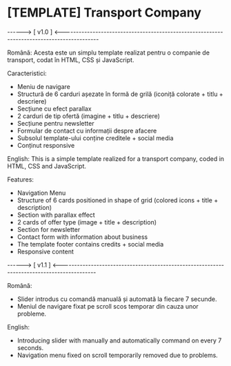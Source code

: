 # [TEMPLATE] Transport Company

------> [ v1.0 ] <-------------------------------------------------------------------------------------------

Română:
Acesta este un simplu template realizat pentru o companie de transport, codat în HTML, CSS și JavaScript.

Caracteristici:
- Meniu de navigare
- Structură de 6 carduri așezate în formă de grilă (iconiță colorate + titlu + descriere)
- Secțiune cu efect parallax
- 2 carduri de tip ofertă (imagine + titlu + descriere)
- Secțiune pentru newsletter
- Formular de contact cu informații despre afacere
- Subsolul template-ului conține creditele + social media
- Conținut responsive

English:
This is a simple template realized for a transport company, coded in HTML, CSS and JavaScript.

Features:
- Navigation Menu
- Structure of 6 cards positioned in shape of grid (colored icons + title + description)
- Section with parallax effect
- 2 cards of offer type (image + title + description)
- Section for newsletter
- Contact form with information about business
- The template footer contains credits + social media
- Responsive content

------> [ v1.1 ] <-------------------------------------------------------------------------------------------

Română:
- Slider introdus cu comandă manuală și automată la fiecare 7 secunde.
- Meniul de navigare fixat pe scroll scos temporar din cauza unor probleme.

English:
- Introducing slider with manually and automatically command on every 7 seconds.
- Navigation menu fixed on scroll temporarily removed due to problems.

